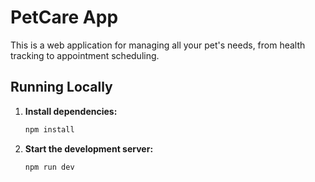 # PetCare App

This is a web application for managing all your pet's needs, from health tracking to appointment scheduling.

## Running Locally

1.  **Install dependencies:**
    ```sh
    npm install
    ```

2.  **Start the development server:**
    ```sh
    npm run dev
    ```